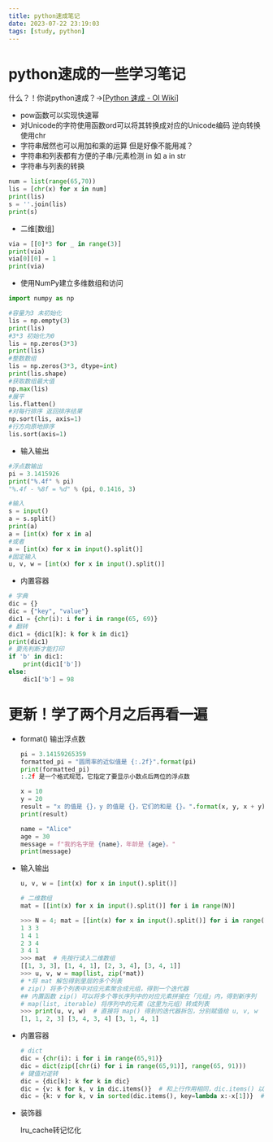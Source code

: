 ```yaml
---
title: python速成笔记
date: 2023-07-22 23:19:03
tags: [study, python]
---
```


# python速成的一些学习笔记

什么？！你说python速成？->[[Python 速成 - OI Wiki](https://oi.wiki/lang/python/)]

* pow函数可以实现快速幂
* 对Unicode的字符使用函数ord可以将其转换成对应的Unicode编码 逆向转换使用chr
* 字符串居然也可以用加和乘的运算 但是好像不能用减？ 
* 字符串和列表都有方便的子串/元素检测 in 如 a in str
* 字符串与列表的转换
```python
num = list(range(65,70))            
lis = [chr(x) for x in num]           
print(lis)                  
s = ''.join(lis)                    
print(s)            
```
* 二维[数组]
```python
via = [[0]*3 for _ in range(3)]                    
print(via)              
via[0][0] = 1               
print(via)              
```
* 使用NumPy建立多维数组和访问
```python
import numpy as np      

#容量为3 未初始化       
lis = np.empty(3)       
print(lis)      
#3*3 初始化为0      
lis = np.zeros(3*3)     
print(lis)      
#整数数组       
lis = np.zeros(3*3, dtype=int)      
print(lis.shape)        
#获取数组最大值         
np.max(lis)     
#展平       
lis.flatten()       
#对每行排序 返回排序结果
np.sort(lis, axis=1)
#行方向原地排序
lis.sort(axis=1)
```
* 输入输出
```python
#浮点数输出
pi = 3.1415926
print("%.4f" % pi)
"%.4f - %8f = %d" % (pi, 0.1416, 3)

#输入
s = input()
a = s.split()
print(a)
a = [int(x) for x in a]
#或者
a = [int(x) for x in input().split()]
#固定输入
u, v, w = [int(x) for x in input().split()]
```

* 内置容器
```python
# 字典
dic = {}
dic = {"key", "value"}
dic1 = {chr(i): i for i in range(65, 69)}
# 翻转
dic1 = {dic1[k]: k for k in dic1}
print(dic1)
# 要先判断才能打印
if 'b' in dic1:
    print(dic1['b'])
else:
    dic1['b'] = 98
```



# 更新！学了两个月之后再看一遍

* format() 输出浮点数

  ```python
  pi = 3.14159265359
  formatted_pi = "圆周率的近似值是 {:.2f}".format(pi)
  print(formatted_pi)
  :.2f 是一个格式规范，它指定了要显示小数点后两位的浮点数
  
  x = 10
  y = 20
  result = "x 的值是 {}，y 的值是 {}，它们的和是 {}。".format(x, y, x + y)
  print(result)
  
  name = "Alice"
  age = 30
  message = f"我的名字是 {name}，年龄是 {age}。"
  print(message)
  ```

* 输入输出

  ```python
  u, v, w = [int(x) for x in input().split()]
  
  # 二维数组
  mat = [[int(x) for x in input().split()] for i in range(N)]
  
  >>> N = 4; mat = [[int(x) for x in input().split()] for i in range(N)]
  1 3 3 
  1 4 1 
  2 3 4 
  3 4 1 
  >>> mat  # 先按行读入二维数组
  [[1, 3, 3], [1, 4, 1], [2, 3, 4], [3, 4, 1]]
  >>> u, v, w = map(list, zip(*mat))   
  # *将 mat 解包得到里层的多个列表
  # zip() 将多个列表中对应元素聚合成元组，得到一个迭代器
  ## 内置函数 zip() 可以将多个等长序列中的对应元素拼接在「元组」内，得到新序列
  # map(list, iterable) 将序列中的元素（这里为元组）转成列表
  >>> print(u, v, w)  # 直接将 map() 得到的迭代器拆包，分别赋值给 u, v, w
  [1, 1, 2, 3] [3, 4, 3, 4] [3, 1, 4, 1]
  ```

* 内置容器

  ```python
  # dict
  dic = {chr(i): i for i in range(65,91)}
  dic = dict(zip([chr(i) for i in range(65,91)], range(65, 91)))
  # 键值对逆转
  dic = {dic[k]: k for k in dic}
  dic = {v: k for k, v in dic.items()}  # 和上行作用相同，dic.items() 以元组存放单个键值对
  dic = {k: v for k, v in sorted(dic.items(), key=lambda x:-x[1])}  # 字典按值逆排序，用到了 lambda 表达式
  ```

* 装饰器

  lru_cache转记忆化